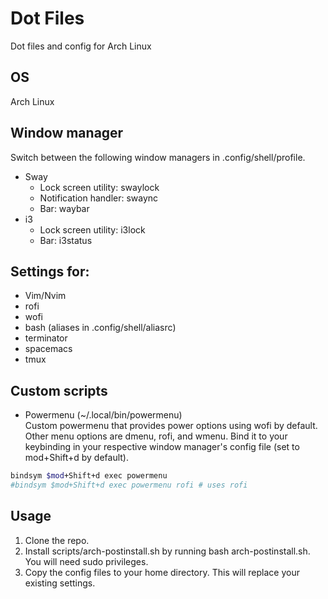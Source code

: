 # Dot Files
Dot files and config for Arch Linux

## OS
Arch Linux

## Window manager
Switch between the following window managers in .config/shell/profile.

- Sway
  - Lock screen utility: swaylock
  - Notification handler: swaync
  - Bar: waybar
- i3
  - Lock screen utility: i3lock
  - Bar: i3status

## Settings for:
- Vim/Nvim
- rofi
- wofi
- bash (aliases in .config/shell/aliasrc)
- terminator
- spacemacs
- tmux

## Custom scripts
- Powermenu (~/.local/bin/powermenu)\
Custom powermenu that provides power options using wofi by default.\
Other menu options are dmenu, rofi, and wmenu. Bind it to your keybinding in your respective window manager's config file (set to mod+Shift+d by default).

```bash
bindsym $mod+Shift+d exec powermenu
#bindsym $mod+Shift+d exec powermenu rofi # uses rofi
```

## Usage
1. Clone the repo.
1. Install scripts/arch-postinstall.sh by running bash arch-postinstall.sh. You will need sudo privileges.
1. Copy the config files to your home directory. This will replace your existing settings.
